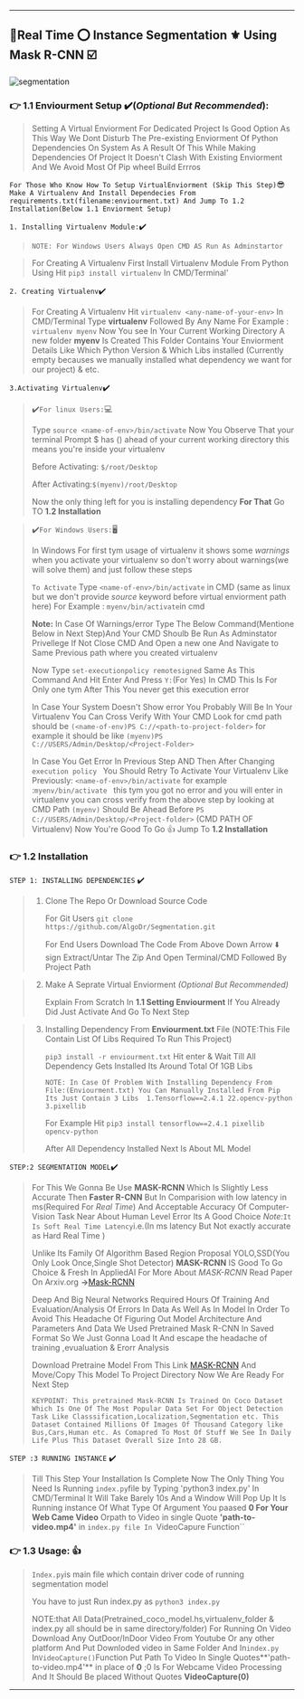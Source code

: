 ----
## :beginner:Real Time :o: Instance Segmentation :fleur_de_lis: Using Mask R-CNN :ballot_box_with_check:

![segmentation](https://assets.website-files.com/5c9bab50cb7584b312b31c7f/5f843f1a33feee2e360c538d_ezgif.com-gif-maker.gif) 

### :point_right: 1.1 Enviourment Setup :heavy_check_mark:(*Optional But Recommended*):
> Setting A Virtual Enviorment For Dedicated Project Is Good Option As This Way We Dont Disturb The Pre-existing Enviorment Of Python Dependencies On System 
> As A Result Of This While Making Dependencies Of Project It Doesn't Clash With Existing Enviorment And We Avoid Most Of Pip wheel Build Errros

`For Those Who Know How To Setup VirtualEnviorment (Skip This Step)`:sunglasses:
` Make A Virtualenv And Install Dependecies From requirements.txt(filename:enviourment.txt) And Jump To 1.2 Installation(Below 1.1 Enviorment Setup)`

`1. Installing Virtualenv Module:`:heavy_check_mark:
> `NOTE: For Windows Users Always Open CMD AS Run As Adminstartor`

> For Creating A Virtualenv First Install Virtualenv Module From Python Using Hit
 `pip3 install virtualenv` In CMD/Terminal'

`2. Creating Virtualenv`:heavy_check_mark:
> For Creating A Virtualenv Hit `virtualenv <any-name-of-your-env>` In CMD/Terminal Type **virtualenv** Followed By Any Name
  For Example : `virtualenv myenv` Now You see In Your Current Working Directory A new folder **myenv** Is Created This Folder Contains Your Enviorment Details
  Like Which Python Version & Which Libs installed (Currently empty becauses we manually installed what dependency we want for our project) & etc.
  
`3.Activating Virtualenv`:heavy_check_mark:
> :heavy_check_mark:`For linux Users:`:computer:
> 
>  Type `source <name-of-env>/bin/activate` Now You Observe That your terminal Prompt $ has (<your-env>) ahead of your current working directory this means you're inside your virtualenv 
>
> Before Activating: `$/root/Desktop`
> 
> After Activating:`$(myenv)/root/Desktop`
>
> Now the only thing left for you is installing dependency **For That** Go TO **1.2 Installation**

> :heavy_check_mark:`For Windows Users:`:desktop_computer: 
>  
>  In Windows For first tym usage of virtualenv it shows some *warnings* when you activate your virtualenv so don't worry about warnings(we will solve them) and just follow these steps
>
>  `To Activate` Type `<name-of-env>/bin/activate` in CMD (same as linux but we don't provide *source* keyword before virtual enviorment path here)
>   For Example : `myenv/bin/activate`in cmd
> 
> **Note:** In Case Of Warnings/error Type The Below Command(Mentione Below in Next Step)And Your CMD Shoulb Be Run As Adminstator Privellege If Not Close CMD And Open a new one And Navigate to Same Previous path where you created virtualenv 
>
> Now Type `set-executionpolicy remotesigned` Same As This Command And Hit Enter And Press `Y:`(For Yes) In CMD This Is For Only one tym After This You never get this execution error
>
> In Case Your System Doesn't Show error You Probably Will Be In Your Virtualenv You Can Cross Verify With Your CMD Look for cmd path should be 
>`(<name-of-env)PS C://<path-to-project-folder>` for example it should be like `(myenv)PS C://USERS/Admin/Desktop/<Project-Folder>`
>
> In Case You Get Error In Previous Step  AND  Then After Changing `execution policy ` You Should Retry To Activate Your Virtualenv Like Previously:
> `<name-of-env>/bin/activate` for example :`myenv/bin/activate ` this tym you got no error and you will enter in virtualenv you can cross verify from the above step by looking at CMD Path `(myenv)` Should Be Ahead Before `PS C://USERS/Admin/Desktop/<Project-folder>` (CMD PATH OF Virtualenv)
> Now You're Good To Go :+1: Jump To **1.2 Installation**
  
 

### :point_right: 1.2 Installation

`STEP 1: INSTALLING DEPENDENCIES` :heavy_check_mark:

> 1) Clone The Repo Or Download Source Code
>
>    For Git Users `git clone https://github.com/AlgoDr/Segmentation.git`
>
>    For End Users Download The Code From Above Down Arrow :arrow_down: sign  Extract/Untar The Zip And Open Terminal/CMD Followed By Project Path

> 2) Make A Seprate Virtual Enviorment *(Optional But Recommended)* 
>
>    Explain From Scratch In **1.1 Setting Enviourment** If You Already Did Just Activate And Go To Next Step

> 3) Installing Dependency From **Enviourment.txt** File (NOTE:This File Contain List Of Libs Required To Run This Project)
>
>    `pip3 install -r enviourment.txt` Hit enter & Wait Till All Dependency Gets Installed Its Around Total Of 1GB Libs
>
>     `NOTE: In Case Of Problem With Installing Dependency From File:(Enviourment.txt) You Can Manually Installed From Pip Its Just Contain 3 Libs 
>       1.Tensorflow==2.4.1 22.opencv-python 3.pixellib` 
>
>      For Example Hit 
>      `pip3 install tensorflow==2.4.1 pixellib opencv-python`
> 
>      After All Dependency Installed Next Is About ML Model
>

`STEP:2 SEGMENTATION MODEL`:heavy_check_mark:
  
 > For This We Gonna Be Use **MASK-RCNN** Which Is Slightly Less Accurate Then **Faster R-CNN** But In Comparision with low latency in ms(Required For *Real Time*) And Acceptable Accuracy Of Computer-Vision Task Near About Human Level Error Its A Good Choice *Note:*`It Is Soft Real Time Latency`i.e.(In ms latency But Not exactly accurate as Hard Real Time )
 >
 > Unlike Its Family Of Algorithm Based Region Proposal YOLO,SSD(You Only Look Once,Single Shot Detector) **MASK-RCNN** IS Good To Go Choice & Fresh In AppliedAI
 > For More About *MASK-RCNN* Read Paper On Arxiv.org **->**[Mask-RCNN](https://arxiv.org/abs/1703.06870)
 >
 > Deep And Big Neural Networks Required  Hours Of Training And Evaluation/Analysis Of Errors In Data As Well As In Model 
 > In Order To Avoid This Headache Of Figuring Out Model Architecture And Parameters And Data We Used Pretrained Mask R-CNN In Saved Format So We Just Gonna Load It And escape the headache of training ,evualuation & Erorr Analysis
 >
 > Download Pretraine Model From This Link [MASK-RCNN](https://github.com/matterport/Mask_RCNN/releases/download/v2.0/mask_rcnn_coco.h5) 
 > And Move/Copy This Model To Project Directory  Now We Are Ready For Next Step
 >
 > `KEYPOINT: This pretrained Mask-RCNN Is Trained On Coco Dataset Which Is One Of The Most Popular Data Set For Object Detection Task Like Classsification,Localization,Segmentation etc. This Dataset Contained Millions Of Images Of Thousand Category like Bus,Cars,Human etc. As Comapred To Most Of Stuff We See In Daily Life Plus This Dataset Overall Size Into 28 GB.`
 
`STEP :3 RUNNING INSTANCE` :heavy_check_mark:
  
 > Till This Step Your Installation Is Complete Now The Only Thing You Need Is Running `index.py`file by Typing 'python3 index.py' In CMD/Terminal
 > It Will Take Barely 10s And a Window Will Pop Up It Is Running instance Of What Type Of Argument You paased **0 For Your Web Came Video** Orpath to Video in single Quote **'path-to-video.mp4'** in `index.py file In `VideoCapure Function``
  
  
### :point_right: 1.3 Usage: :+1:
> `Index.py`is main file which contain driver code of running segmentation model 
> 
>  You have to just Run index.py as `python3 index.py`
>
> NOTE:that All Data(Pretrained_coco_model.hs,virtualenv_folder & index.py all should be in same directory/folder)
> For Running On Video Download Any OutDoor/InDoor Video From Youtube Or any other platform And Put Downloded video in Same Folder And In`index.py` In`VideoCapture()`Function Put Path To Video In Single Quotes**'path-to-video.mp4'** in place of **0** ;0 Is For Webcame Video Processing And It Should Be placed Without Quotes **VideoCapture(0)**
  
---

